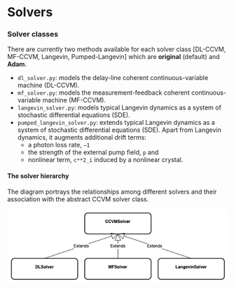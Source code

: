 # Solvers

### Solver classes
There are currently two methods available for each solver class [DL-CCVM, MF-CCVM, Langevin, Pumped-Langevin] which are **original** (default) and **Adam**.

- `dl_solver.py`: models the delay-line coherent continuous-variable machine (DL-CCVM).
- `mf_solver.py`: models the measurement-feedback coherent continuous-variable machine (MF-CCVM).
- `langevin_solver.py`: models typical Langevin dynamics as a system of stochastic differential equations (SDE).
- `pumped_langevin_solver.py`: extends typical Langevin dynamics as a system of stochastic differential equations (SDE).
Apart from Langevin dynamics, it augments additional drift terms: 
    - a photon loss rate, `−1`
    - the strength of the external pump field, `p` and 
    - nonlinear term, `c**2_i` induced by a nonlinear crystal.

#### The solver hierarchy 
The diagram portrays the relationships among different solvers and their
association with the abstract CCVM solver class.

<p align="center">
    <img src="../../diagrams/solver_hierarchy.png">
</p>
